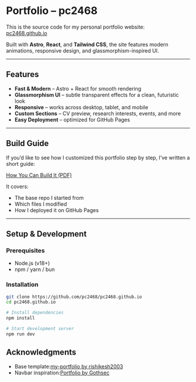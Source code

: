 # Portfolio – pc2468

This is the source code for my personal portfolio website:  
[pc2468.github.io](https://pc2468.github.io)

Built with **Astro**, **React**, and **Tailwind CSS**, the site features modern animations, responsive design, and glassmorphism-inspired UI.  

---

## Features

- **Fast & Modern** – Astro + React for smooth rendering  
- **Glassmorphism UI** – subtle transparent effects for a clean, futuristic look  
- **Responsive** – works across desktop, tablet, and mobile  
- **Custom Sections** – CV preview, research interests, events, and more  
- **Easy Deployment** – optimized for GitHub Pages  

---

## Build Guide

If you’d like to see how I customized this portfolio step by step, I’ve written a short guide:  

[How You Can Build It (PDF)]([https://pc2468.github.io/how-to-build.pdf](https://github.com/pc2468/pc2468.github.io/blob/main/How%20you%20can%20build%20it..pdf))  

It covers:
- The base repo I started from  
- Which files I modified  
- How I deployed it on GitHub Pages  

---

## Setup & Development

### Prerequisites
- Node.js (v18+)  
- npm / yarn / bun  

### Installation
```bash
git clone https://github.com/pc2468/pc2468.github.io
cd pc2468.github.io

# Install dependencies
npm install

# Start development server
npm run dev
```

## Acknowledgments
- Base template:[my-portfolio by rishikesh2003](https://github.com/rishikesh2003/my-portfolio)
- Navbar inspiration:[Portfolio by Gothsec](https://github.com/Gothsec/Portfolio)
